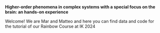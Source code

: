 $\textbf{Higher-order phenomena in complex systems with a special focus on the brain: an hands-on experience}$

Welcome! We are Mar and Matteo and here you can find data and code for the tutorial of our Rainbow Course at IK 2024
